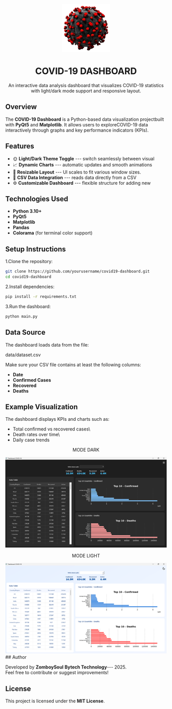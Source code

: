 <center>
<img src="assets/logo.png" alt="Project Logo" width="150"/>
<h1>
COVID-19 DASHBOARD
</h1>
<p>
An interactive data analysis dashboard that visualizes COVID-19
statistics with light/dark mode support and responsive layout.
</p>
</center>

## Overview

The **COVID-19 Dashboard** is a Python-based data visualization projectbuilt with **PyQt5** and **Matplotlib**.
It allows users to exploreCOVID-19 data interactively through graphs and key performance indicators (KPIs).

## Features

- 🌞 **Light/Dark Theme Toggle** --- switch seamlessly between visual
- 📈 **Dynamic Charts** --- automatic updates and smooth animations
- 🧩 **Resizable Layout** --- UI scales to fit various window sizes.
- 📂 **CSV Data Integration** --- reads data directly from a CSV
- ⚙️ **Customizable Dashboard** --- flexible structure for adding new

## Technologies Used

- **Python 3.10+**
- **PyQt5**
- **Matplotlib**
- **Pandas**
- **Colorama** (for terminal color support)

## Setup Instructions

1.Clone the repository:

``` bash
git clone https://github.com/yourusername/covid19-dashboard.git
cd covid19-dashboard
```

2.Install dependencies:

``` bash
pip install -r requirements.txt
```

3.Run the dashboard:

``` bash
python main.py
```

## Data Source

The dashboard loads data from the file:

data/dataset.csv

Make sure your CSV file contains at least the following columns:

- **Date**
- **Confirmed Cases**
- **Recovered**
- **Deaths**

## Example Visualization

The dashboard displays KPIs and charts such as:

- Total confirmed vs recovered cases\
- Death rates over time\
- Daily case trends

<center>
    <p>MODE DARK</p>
    <img src="assets/dashboard_black.png" title="" width="600" />
    <p>MODE LIGHT</p>
    <img src="assets/dashboard_light.png" title="" width="600"/>
</center>
## Author

Developed by **ZomboySoul** **Bytech Technology**--- 2025.\
Feel free to contribute or suggest improvements!

## License

This project is licensed under the **MIT License**.

<br>

<vbr>
